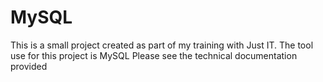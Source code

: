 # MySQL
This is a small project created as part of my training with Just IT. The tool use for this project  is MySQL
Please see the technical documentation provided
